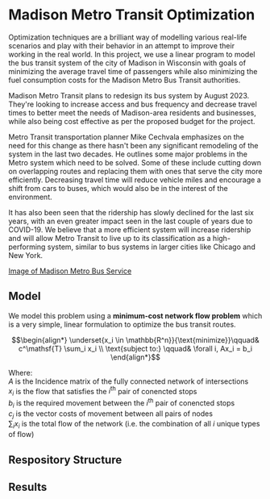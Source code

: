 # Madison Metro Transit Optimization

Optimization techniques are a brilliant way of modelling various real-life scenarios and play with their behavior in an attempt to improve their working in the real world. In this project, we use a linear program to model the bus transit system of the city of Madison in Wisconsin with goals of minimizing the average travel time of passengers while also minimizing the fuel consumption costs for the Madison Metro Bus Transit authorities.

Madison Metro Transit plans to redesign its bus system by August 2023. They're looking to increase access and bus frequency and decrease travel times to better meet the needs of Madison-area residents and businesses, while also being cost effective as per the proposed budget for the project.

Metro Transit transportation planner Mike Cechvala emphasizes on the need for this change as there hasn't been any significant remodeling of the system in the last two decades. He outlines some major problems in the Metro system which need to be solved. Some of these include cutting down on overlapping routes and replacing them with ones that serve the city more efficiently. Decreasing travel time will reduce vehicle miles and encourage a shift from cars to buses, which would also be in the interest of the environment.

It has also been seen that the ridership has slowly declined for the last six years, with an even greater impact seen in the last couple of years due to COVID-19. We believe that a more efficient system will increase ridership and will allow Metro Transit to live up to its classification as a high-performing system, similar to bus systems in larger cities like Chicago and New York.

[Image of Madison Metro Bus Service](./images/madison-metro.png)


## Model

We model this problem using a **minimum-cost network flow problem** which is a very simple, linear formulation to optimize the bus transit routes.

$$\begin{align*}
\underset{x_i \in \mathbb{R^n}}{\text{minimize}}\qquad& c^\mathsf{T} \sum_i x_i \\
\text{subject to:}
\qquad& \forall i, Ax_i = b_i
\end{align*}$$

Where:  
$A$ is the Incidence matrix of the fully connected network of intersections  
$x_i$ is the flow that satisfies the $i^\text{th}$ pair of conencted stops  
$b_i$ is the required movement between the $i^\text{th}$ pair of conencted stops  
$c_j$ is the vector costs of movement between all pairs of nodes  
$\sum_i x_i$ is the total flow of the network (i.e. the combination of all $i$ unique types of flow)

## Respository Structure




## Results



